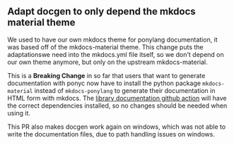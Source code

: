 ## Adapt docgen to only depend the mkdocs material theme

We used to have our own mkdocs theme for ponylang documentation, it was based off of the mkdocs-material theme. This change puts the adaptationswe need into the mkdocs.yml file itself, so we don't depend on our own theme anymore, but only on the upstream mkdocs-material.

This is a **Breaking Change** in so far that users that want to generate documentation with ponyc now have to install the python package `mkdocs-material` instead of `mkdocs-ponylang` to generate their documentation in HTML form with mkdocs. The [library documentation github action](https://github.com/ponylang/library-documentation-action) will have the correct dependencies installed, so no changes should be needed when using it.

This PR also makes docgen work again on windows, which was not able to write the documentation files, due to path handling issues on windows.
